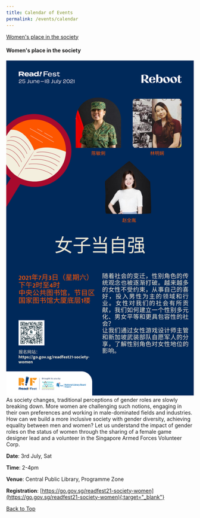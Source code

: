```yaml
---
title: Calendar of Events
permalink: /events/calendar
---
```


<a name="top"></a>
[Women's place in the society](#1)


<a name="1"></a>
<h4><strong>Women's place in the society</strong></h4>

<img src="/images/calendar/nv_zhi_dang_zi_qiang.png">
As society changes, traditional perceptions of gender roles are slowly breaking down. More women are challenging such notions, engaging in their own preferences and working in male-dominated fields and industries. How can we build a more inclusive society with gender diversity, achieving equality between men and women? Let us understand the impact of gender roles on the status of women through the sharing of a female game designer lead and a volunteer in the Singapore Armed Forces Volunteer Corp.

<strong>Date</strong>: 3rd July, Sat

<strong>Time</strong>: 2-4pm

<strong>Venue</strong>: Central Public Library, Programme Zone

<strong>Registration</strong>: [https://go.gov.sg/readfest21-society-women](https://go.gov.sg/readfest21-society-women){:target="_blank"}

[Back to Top](#top)